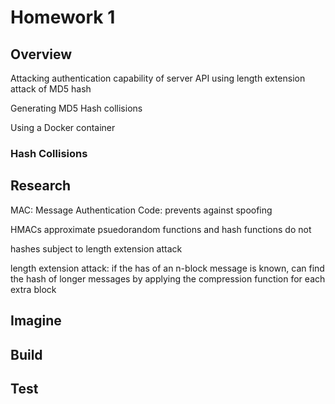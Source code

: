 # Homework 1

## Overview

Attacking authentication capability of server API using length extension attack of MD5 hash

Generating MD5 Hash collisions

Using a Docker container

### Hash Collisions





## Research

MAC: Message Authentication Code: prevents against spoofing

HMACs approximate psuedorandom functions and hash functions do not

hashes subject to length extension attack

length extension attack: if the has of an n-block message is known, can find the hash of longer messages by applying the compression function for each extra block

## Imagine

## Build

## Test

